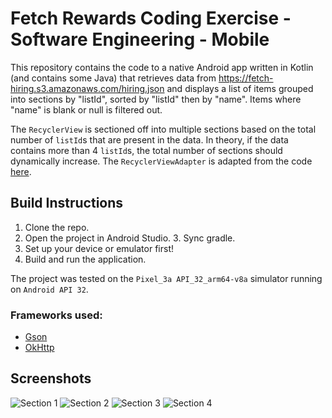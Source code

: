 # Fetch Rewards Coding Exercise - Software Engineering - Mobile

This repository contains the code to a native Android app written in Kotlin (and contains some Java) that retrieves data from https://fetch-hiring.s3.amazonaws.com/hiring.json and displays a list of items grouped into sections by "listId", sorted by "listId" then by "name". Items where "name" is blank or null is filtered out.

The `RecyclerView` is sectioned off into multiple sections based on the total number of `listId`s that are present in the data. In theory, if the data contains more than 4 `listId`s, the total number of sections should dynamically increase. The `RecyclerViewAdapter` is adapted from the code [here](https://gist.github.com/gabrielemariotti/4c189fb1124df4556058).

## Build Instructions

1. Clone the repo.
2. Open the project in Android Studio. 3. Sync gradle.
3. Set up your device or emulator first!
4. Build and run the application.

The project was tested on the `Pixel_3a API_32_arm64-v8a` simulator running on `Android API 32`.

### Frameworks used:

- [Gson](https://github.com/google/gson)
- [OkHttp](https://square.github.io/okhttp/)

## Screenshots

![Section 1](./screenshots/ss1.png)
![Section 2](./screenshots/ss2.png)
![Section 3](./screenshots/ss3.png)
![Section 4](./screenshots/ss4.png)
